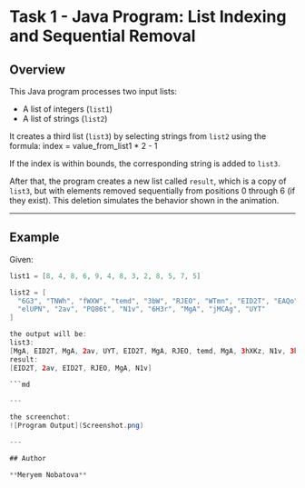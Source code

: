 # Task 1 - Java Program: List Indexing and Sequential Removal

## Overview

This Java program processes two input lists:
- A list of integers (`list1`)
- A list of strings (`list2`)

It creates a third list (`list3`) by selecting strings from `list2` using the formula:
index = value_from_list1 * 2 - 1

If the index is within bounds, the corresponding string is added to `list3`.

After that, the program creates a new list called `result`, which is a copy of `list3`, but with elements removed sequentially from positions 0 through 6 (if they exist). This deletion simulates the behavior shown in the animation.

---

## Example

Given:
```java
list1 = [8, 4, 8, 6, 9, 4, 8, 3, 2, 8, 5, 7, 5]

list2 = [
  "6G3", "TNWh", "fWXW", "temd", "3bW", "RJEO", "WTmn", "EID2T", "EAQo", "3hXKz",
  "elUPN", "2av", "PQ86t", "N1v", "6H3r", "MgA", "jMCAg", "UYT"
]

the output will be:
list3:
[MgA, EID2T, MgA, 2av, UYT, EID2T, MgA, RJEO, temd, MgA, 3hXKz, N1v, 3hXKz]
result:
[EID2T, 2av, EID2T, RJEO, MgA, N1v]

```md

---

the screenchot:
![Program Output](Screenshot.png)

---

## Author

**Meryem Nobatova**
